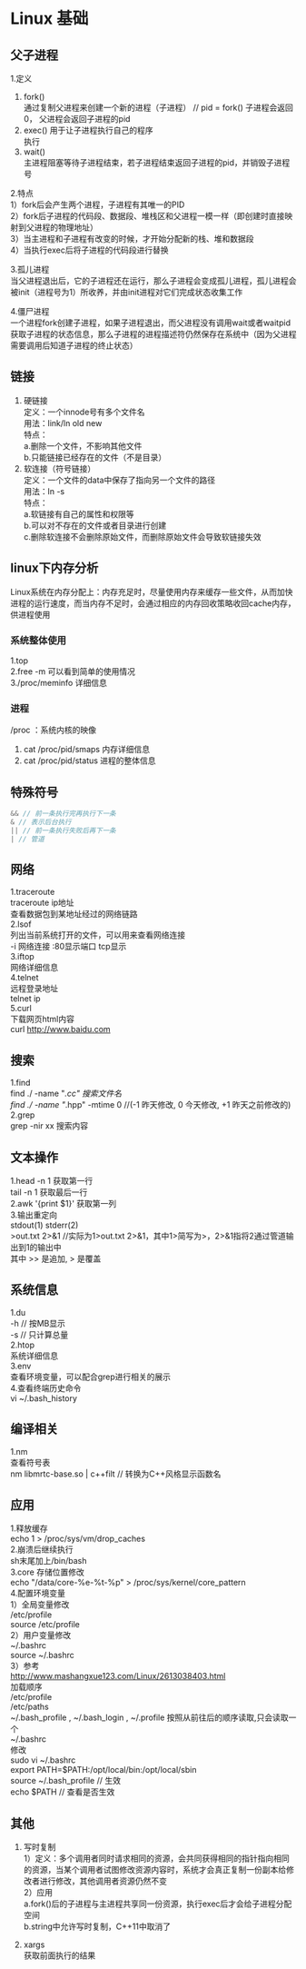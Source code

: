 # Linux 基础

## 父子进程

1.定义  

1) fork()  
通过复制父进程来创建一个新的进程（子进程）
// pid = fork() 子进程会返回0， 父进程会返回子进程的pid
2) exec()  用于让子进程执行自己的程序  
执行  
3) wait()  
主进程阻塞等待子进程结束，若子进程结束返回子进程的pid，并销毁子进程号  

2.特点  
1）fork后会产生两个进程，子进程有其唯一的PID  
2）fork后子进程的代码段、数据段、堆栈区和父进程一模一样（即创建时直接映射到父进程的物理地址）  
3）当主进程和子进程有改变的时候，才开始分配新的栈、堆和数据段  
4）当执行exec后将子进程的代码段进行替换

3.孤儿进程  
当父进程退出后，它的子进程还在运行，那么子进程会变成孤儿进程，孤儿进程会被init（进程号为1）所收养，并由init进程对它们完成状态收集工作  

4.僵尸进程  
一个进程fork创建子进程，如果子进程退出，而父进程没有调用wait或者waitpid获取子进程的状态信息，那么子进程的进程描述符仍然保存在系统中（因为父进程需要调用后知道子进程的终止状态）  

## 链接  

1. 硬链接  
    定义：一个innode号有多个文件名  
    用法：link/ln old new  
    特点：  
    a.删除一个文件，不影响其他文件  
    b.只能链接已经存在的文件（不是目录）  
2. 软连接（符号链接）  
    定义：一个文件的data中保存了指向另一个文件的路径  
    用法：ln -s  
    特点：  
    a.软链接有自己的属性和权限等  
    b.可以对不存在的文件或者目录进行创建  
    c.删除软连接不会删除原始文件，而删除原始文件会导致软链接失效  

## linux下内存分析

Linux系统在内存分配上：内存充足时，尽量使用内存来缓存一些文件，从而加快进程的运行速度，而当内存不足时，会通过相应的内存回收策略收回cache内存，供进程使用  

### 系统整体使用

1.top  
2.free -m 可以看到简单的使用情况  
3./proc/meminfo 详细信息  

### 进程

/proc ：系统内核的映像  

1. cat /proc/pid/smaps 内存详细信息  
2. cat /proc/pid/status 进程的整体信息  

## 特殊符号

```c
&& // 前一条执行完再执行下一条
& // 表示后台执行
|| // 前一条执行失败后再下一条
| // 管道
```

## 网络

1.traceroute  
traceroute ip地址  
查看数据包到某地址经过的网络链路  
2.lsof   
列出当前系统打开的文件，可以用来查看网络连接  
-i 网络连接 :80显示端口 tcp显示  
3.iftop  
网络详细信息  
4.telnet  
远程登录地址  
telnet ip  
5.curl  
下载网页html内容  
curl http://www.baidu.com  

## 搜索

1.find  
find ./ -name "*.cc" 搜索文件名  
find ./ -name "*.hpp" -mtime 0 //(-1 昨天修改, 0 今天修改, +1 昨天之前修改的)
2.grep  
grep -nir xx 搜索内容  

## 文本操作

1.head -n 1 获取第一行  
  tail -n 1 获取最后一行  
2.awk '{print $1}' 获取第一列  
3.输出重定向  
stdout(1) stderr(2)  
\>out.txt 2>&1 //实际为1>out.txt 2>&1，其中1>简写为>，2>&1指将2通过管道输出到1的输出中  
其中 >> 是追加, > 是覆盖  

## 系统信息

1.du  
-h // 按MB显示  
-s // 只计算总量  
2.htop  
系统详细信息  
3.env  
查看环境变量，可以配合grep进行相关的展示  
4.查看终端历史命令  
vi ~/.bash_history  

## 编译相关

1.nm  
查看符号表  
nm libmrtc-base.so | c++filt // 转换为C++风格显示函数名  

## 应用

1.释放缓存  
echo 1 > /proc/sys/vm/drop_caches  
2.崩溃后继续执行  
sh末尾加上/bin/bash  
3.core 存储位置修改  
echo "/data/core-%e-%t-%p" > /proc/sys/kernel/core_pattern  
4.配置环境变量  
1）全局变量修改  
/etc/profile  
source /etc/profile  
2）用户变量修改  
~/.bashrc  
source ~/.bashrc  
3）参考  
<http://www.mashangxue123.com/Linux/2613038403.html>  
加载顺序  
/etc/profile  
/etc/paths  
~/.bash_profile , ~/.bash_login , ~/.profile 按照从前往后的顺序读取,只会读取一个  
~/.bashrc  
修改  
sudo vi ~/.bashrc  
export PATH=$PATH:/opt/local/bin:/opt/local/sbin  
source ~/.bash_profile // 生效  
echo $PATH // 查看是否生效

## 其他  

1. 写时复制  
1）定义：多个调用者同时请求相同的资源，会共同获得相同的指针指向相同的资源，当某个调用者试图修改资源内容时，系统才会真正复制一份副本给修改者进行修改，其他调用者资源仍然不变  
2）应用  
a.fork()后的子进程与主进程共享同一份资源，执行exec后才会给子进程分配空间  
b.string中允许写时复制，C++11中取消了  

2. xargs  
获取前面执行的结果